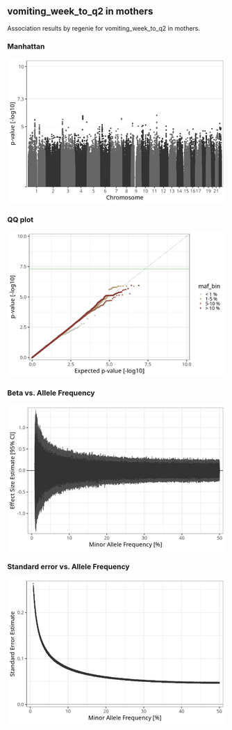 ## vomiting_week_to_q2 in mothers
Association results by regenie for vomiting_week_to_q2 in mothers.
### Manhattan
![](figures/pop_mothers_pheno_vomiting_week_to_q2_mh.png)
### QQ plot
![](figures/pop_mothers_pheno_vomiting_week_to_q2_qq.png)
### Beta vs. Allele Frequency
![](figures/pop_mothers_pheno_vomiting_week_to_q2_beta_af.png)
### Standard error vs. Allele Frequency
![](figures/pop_mothers_pheno_vomiting_week_to_q2_se_af.png)

